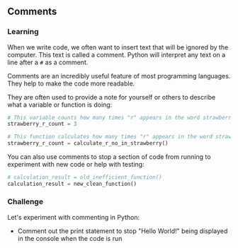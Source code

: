 <style>
code, pre {
  font-size: 0.92em;
}
</style>

## Comments

### Learning

When we write code, we often want to insert text that will be ignored by the computer. This text is called a comment. Python will interpret any text on a line after a ```#``` as a comment.

Comments are an incredibly useful feature of most programming languages. They help to make the code more readable.

They are often used to provide a note for yourself or others to describe what a variable or function is doing:

```python
# This variable counts how many times "r" appears in the word strawberry
strawberry_r_count = 3

# This function calculates how many times "r" appears in the word strawberry
strawberry_r_count = calculate_r_no_in_strawberry()
```

You can also use comments to stop a section of code from running to experiment with new code or help with testing:

```python
# calculation_result = old_inefficient_function()
calculation_result = new_clean_function()
```

### Challenge

Let's experiment with commenting in Python:

- Comment out the print statement to stop "Hello World!" being displayed in the console when the code is run